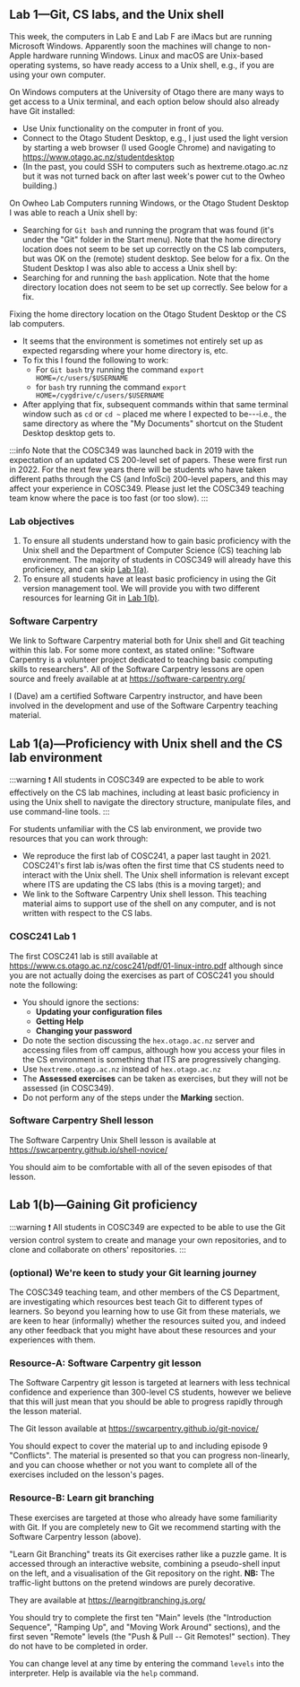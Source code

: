 ## Lab 1—Git, CS labs, and the Unix shell

This week, the computers in Lab E and Lab F are iMacs but are running Microsoft Windows. Apparently soon the machines will change to non-Apple hardware running Windows. Linux and macOS are Unix-based operating systems, so have ready access to a Unix shell, e.g., if you are using your own computer.

On Windows computers at the University of Otago there are many ways to get access to a Unix terminal, and each option below should also already have Git installed:
- Use Unix functionality on the computer in front of you.
- Connect to the Otago Student Desktop, e.g., I just used the light version by starting a web browser (I used Google Chrome) and navigating to https://www.otago.ac.nz/studentdesktop
- (In the past, you could SSH to computers such as hextreme.otago.ac.nz but it was not turned back on after last week's power cut to the Owheo building.)

On Owheo Lab Computers running Windows, or the Otago Student Desktop I was able to reach a Unix shell by:
- Searching for `Git bash` and running the program that was found (it's under the "Git" folder in the Start menu). Note that the home directory location does not seem to be set up correctly on the CS lab computers, but was OK on the (remote) student desktop. See below for a fix.
On the Student Desktop I was also able to access a Unix shell by:
- Searching for and running the `bash` application. Note that the home directory location does not seem to be set up correctly. See below for a fix.

Fixing the home directory location on the Otago Student Desktop or the CS lab computers.
- It seems that the environment is sometimes not entirely set up as expected regarsding where your home directory is, etc.
- To fix this I found the following to work:
    - For `Git bash` try running the command `export HOME=/c/users/$USERNAME`
    - for `bash` try running the command `export HOME=/cygdrive/c/users/$USERNAME`
- After applying that fix, subsequent commands within that same terminal window such as `cd` or `cd ~` placed me where I expected to be---i.e., the same directory as where the "My Documents" shortcut on the Student Desktop desktop gets to.

:::info
Note that the COSC349 was launched back in 2019 with the expectation of an updated CS 200-level set of papers. These were first run in 2022. For the next few years there will be students who have taken different paths through the CS (and InfoSci) 200-level papers, and this may affect your experience in COSC349. Please just let the COSC349 teaching team know where the pace is too fast (or too slow).
:::

### Lab objectives

1. To ensure all students understand how to gain basic proficiency with the Unix shell and the Department of Computer Science (CS) teaching lab environment. The majority of students in COSC349 will already have this proficiency, and can skip [Lab 1(a)][].
1. To ensure all students have at least basic proficiency in using the Git version management tool. We will provide you with two different resources for learning Git in [Lab 1(b)][].

[Lab 1(a)]: #Lab-1a—Proficiency-with-Unix-shell-and-the-CS-lab-environment
[Lab 1(b)]: #Lab-1b—Gaining-git-proficiency

### Software Carpentry

We link to Software Carpentry material both for Unix shell and Git teaching within this lab. For some more context, as stated online: "Software Carpentry is a volunteer project dedicated to teaching basic computing skills to researchers". All of the Software Carpentry lessons are open source and freely available at at https://software-carpentry.org/

I (Dave) am a certified Software Carpentry instructor, and have been involved in the development and use of the Software Carpentry teaching material.

## Lab 1(a)—Proficiency with Unix shell and the CS lab environment

:::warning
:exclamation: All students in COSC349 are expected to be able to work effectively on the CS lab machines, including at least basic proficiency in using the Unix shell to navigate the directory structure, manipulate files, and use command-line tools.
:::

For students unfamiliar with the CS lab environment, we provide two resources that you can work through:
- We reproduce the first lab of COSC241, a paper last taught in 2021. COSC241's first lab is/was often the first time that CS students need to interact with the Unix shell. The Unix shell information is relevant except where ITS are updating the CS labs (this is a moving target); and
- We link to the Software Carpentry Unix shell lesson. This teaching material aims to support use of the shell on any computer, and is not written with respect to the CS labs.

### COSC241 Lab 1

The first COSC241 lab is still available at https://www.cs.otago.ac.nz/cosc241/pdf/01-linux-intro.pdf although since you are not actually doing the exercises as part of COSC241 you should note the following:
- You should ignore the sections:
    - **Updating your configuration files**
    - **Getting Help**
    - **Changing your password**
- Do note the section discussing the `hex.otago.ac.nz` server and accessing files from off campus, although how you access your files in the CS environment is something that ITS are progressively changing.
- Use `hextreme.otago.ac.nz` instead of `hex.otago.ac.nz`
- The **Assessed exercises** can be taken as exercises, but they will not be assessed (in COSC349).
- Do not perform any of the steps under the **Marking** section.

### Software Carpentry Shell lesson

The Software Carpentry Unix Shell lesson is available at https://swcarpentry.github.io/shell-novice/

You should aim to be comfortable with all of the seven episodes of that lesson. 


## Lab 1(b)—Gaining Git proficiency

:::warning
:exclamation:
All students in COSC349 are expected to be able to use the Git version control system to create and manage your own repositories, and to clone and collaborate on others' repositories.
:::

### (optional) We're keen to study your Git learning journey

The COSC349 teaching team, and other members of the CS Department, are investigating which resources best teach Git to different types of learners. So beyond you learning how to use Git from these materials, we are keen to hear (informally) whether the resources suited you, and indeed any other feedback that you might have about these resources and your experiences with them.

### Resource-A: Software Carpentry git lesson

The Software Carpentry git lesson is targeted at learners with less technical confidence and experience than 300-level CS students, however we believe that this will just mean that you should be able to progress rapidly through the lesson material.

The Git lesson available at https://swcarpentry.github.io/git-novice/

You should expect to cover the material up to and including episode 9 "Conflicts". The material is presented so that you can progress non-linearly, and you can choose whether or not you want to complete all of the exercises included on the lesson's pages.

### Resource-B: Learn git branching

These exercises are targeted at those who already have some familiarity with Git. If you are completely new to Git we recommend starting with the Software Carpentry lesson (above).

"Learn Git Branching" treats its Git exercises rather like a puzzle game. It is accessed through an interactive website, combining a pseudo-shell input on the left, and a visualisation of the Git repository on the right. **NB:** The traffic-light buttons on the pretend windows are purely decorative.

They are available at https://learngitbranching.js.org/

You should try to complete the first ten "Main" levels (the "Introduction Sequence", "Ramping Up", and "Moving Work Around" sections), and the first seven "Remote" levels (the "Push & Pull -- Git Remotes!" section). They do not have to be completed in order.

You can change level at any time by entering the command `levels` into the interpreter. Help is available via the `help` command.
